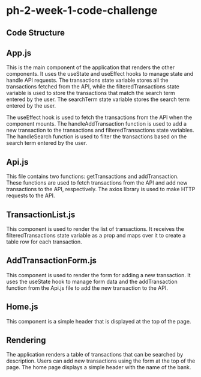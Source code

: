 # ph-2-week-1-code-challenge

## Code Structure
## App.js
This is the main component of the application that renders the other 
components. It uses the useState and useEffect hooks to manage state 
and handle API requests. The transactions state variable stores all 
the transactions fetched from the API, while the filteredTransactions 
state variable is used to store the transactions that match the 
search term entered by the user. The searchTerm state variable stores 
the search term entered by the user.

The useEffect hook is used to fetch the transactions from the API 
when the component mounts. The handleAddTransaction function is used 
to add a new transaction to the transactions and filteredTransactions 
state variables. The handleSearch function is used to filter the 
transactions based on the search term entered by the user.

## Api.js
This file contains two functions: getTransactions and addTransaction. 
These functions are used to fetch transactions from the API and add 
new transactions to the API, respectively. The axios library is used 
to make HTTP requests to the API.

## TransactionList.js
This component is used to render the list of transactions. It 
receives the filteredTransactions state variable as a prop and maps 
over it to create a table row for each transaction.

## AddTransactionForm.js
This component is used to render the form for adding a new 
transaction. It uses the useState hook to manage form data and the 
addTransaction function from the Api.js file to add the new transaction to the API.

## Home.js
This component is a simple header that is displayed at the top of the page.

## Rendering
The application renders a table of transactions that can be searched 
by description. Users can add new transactions using the form at the 
top of the page. The home page displays a simple header with the name of the bank.